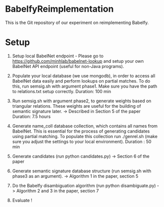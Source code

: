 # BabelfyReimplementation

This is the Git repository of our experiment on reimplementing Babelfy.

Setup
======

1. Setup local BabelNet endpoint - Please go to https://github.com/minhlab/babelnet-lookup and setup your own BabelNet API endpoint (useful for non-Java programs).

2. Populate your local database (we use mongodb), in order to access all BabelNet data easily and perform lookups on partial matches. To do this, run semsig.sh with argument phase1. Make sure you have the path to relations.txt setup correctly.
Duration: 100 min

3. Run semsig.sh with argument phase2, to generate weights based on triangular relations. These weights are useful for the building of semantic signature later. -> Described in Section 5 of the paper
Duration: 7.5 hours

4. Generate name_coll database collection, which contains all names from BabelNet. This is essential for the process of generating candidates using partial matching. To populate this collection run ./genrel.sh (make sure you adjust the settings to your local environment).
Duration : 50 min
 
5. Generate candidates (run python candidates.py) -> Section 6 of the paper
 
6. Generate semantic signature database structure (run semsig.sh with phase3 as an argument). -> Algorithm 1 in the paper, section 5

7. Do the Babelfy disambiguation algorithm (run python disambiguate.py) -> Algorithm 2 and 3 in the paper, section 7

8. Evaluate !
